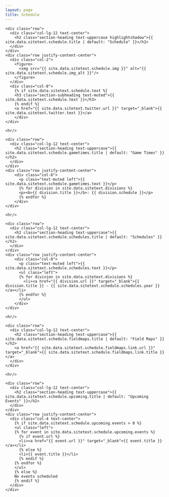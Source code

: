 ```yaml
---
layout: page
title: Schedule
---
```

<section class="page-section" id="{{ site.data.sitetext.schedule.section | default: "schedule" }}">
  <div class="container">

    <div class="row">
      <div class="col-lg-12 text-center">
        <h2 class="section-heading text-uppercase highlightshadow">{{ site.data.sitetext.schedule.title | default: "Schedule" }}</h2>
      </div>
    </div>
    <div class="row justify-content-center">
      <div class="col-2">
        <figure>
          <img src="{{ site.data.sitetext.schedule.img }}" alt="{{ site.data.sitetext.schedule.img_alt }}"/>
        </figure>
      </div>
      <div class="col-8">    
        {% if site.data.sitetext.schedule.text %}
        <h3 class="section-subheading text-muted">{{ site.data.sitetext.schedule.text }}</h3>
        {% endif %}
        <a href="{{ site.data.sitetext.twitter.url }}" target="_blank">{{ site.data.sitetext.twitter.text }}</a>
        </div>
    </div>

    <hr/>

    <div class="row">
      <div class="col-lg-12 text-center">
        <h2 class="section-heading text-uppercase">{{ site.data.sitetext.schedule.gametimes.title | default: "Game Times" }}</h2>
      </div>
    </div>
    <div class="row justify-content-center">
        <div class="col-6">
          <p class="text-muted left">{{ site.data.sitetext.schedule.gametimes.text }}</p>
          {% for division in site.data.sitetext.divisions %}
          <p><b>{{ division.title }}</b>: {{ division.schedule }}</p>
          {% endfor %}
        </div>
    </div>

    <hr/>

    <div class="row">
      <div class="col-lg-12 text-center">
        <h2 class="section-heading text-uppercase">{{ site.data.sitetext.schedule.schedules.title | default: "Schedules" }}</h2>
      </div>
    </div>
    <div class="row justify-content-center">
        <div class="col-6">
          <p class="text-muted left">{{ site.data.sitetext.schedule.schedules.text }}</p>
          <ul class="left">
          {% for division in site.data.sitetext.divisions %}
            <li><a href="{{ division.url }}" target="_blank">{{ division.title }} - {{ site.data.sitetext.schedule.schedules.year }}</a></li>
          {% endfor %}
          </ul>
        </div>
    </div>

    <hr/> 

    <div class="row">
      <div class="col-lg-12 text-center">
        <h2 class="section-heading text-uppercase">{{ site.data.sitetext.schedule.fieldmaps.title | default: "Field Maps" }}</h2>
        <a href="{{ site.data.sitetext.schedule.fieldmaps.link.url }}" target="_blank">{{ site.data.sitetext.schedule.fieldmaps.link.title }}</a>
      </div>
    </div>

    <hr/>

    <div class="row">
      <div class="col-lg-12 text-center">
        <h2 class="section-heading text-uppercase">{{ site.data.sitetext.schedule.upcoming.title | default: "Upcoming Events" }}</h2>
      </div>
    </div>
    <div class="row justify-content-center">
      <div class="col-4 text-center">
        {% if site.data.sitetext.schedule.upcoming.events > 0 %}
        <ul class="left">
        {% for event in site.data.sitetext.schedule.upcoming.events %}
          {% if event.url %}
          <li><a href="{{ event.url }}" target="_blank">{{ event.title }}</a></li>
          {% else %}
          <li>{{ event.title }}</li>
          {% endif %}
        {% endfor %}
        </ul>
        {% else %}
        No events scheduled
        {% endif %}
      </div>
    </div>

  </div>
</section>
